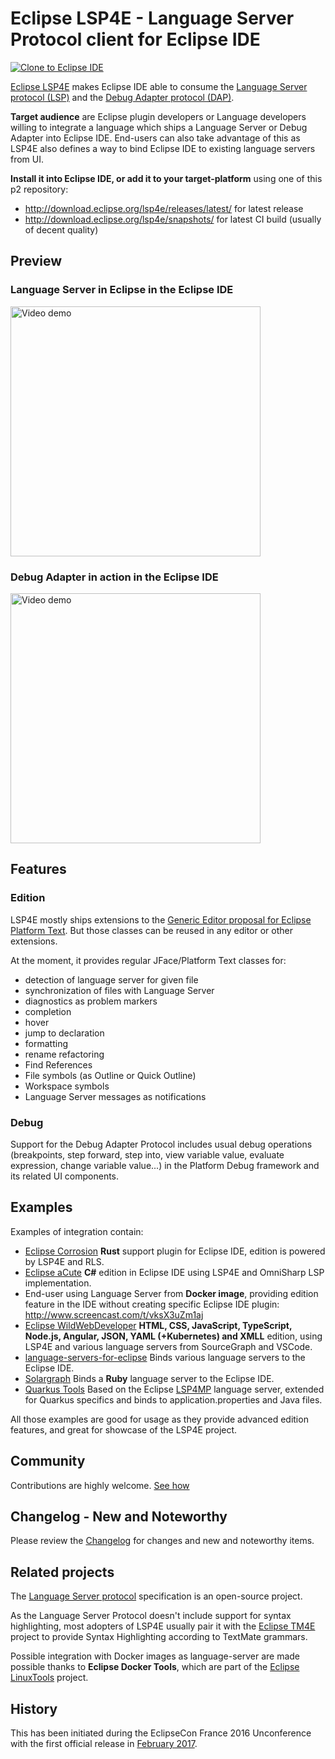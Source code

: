 # Eclipse LSP4E - Language Server Protocol client for Eclipse IDE

[![Clone to Eclipse IDE](https://mickaelistria.github.io/redirctToEclipseIDECloneCommand/cloneToEclipseBadge.png)](https://mickaelistria.github.io/redirctToEclipseIDECloneCommand/redirect.html)

[Eclipse LSP4E](https://projects.eclipse.org/projects/technology.lsp4e) makes Eclipse IDE able to consume the [Language Server protocol (LSP)](https://microsoft.github.io/language-server-protocol/) and the [Debug Adapter protocol (DAP)](https://microsoft.github.io/debug-adapter-protocol/).

**Target audience** are Eclipse plugin developers or Language developers willing to integrate a language which ships a Language Server or Debug Adapter into Eclipse IDE. End-users can also take advantage of this as LSP4E also defines a way to bind Eclipse IDE to existing language servers from UI.

**Install it into Eclipse IDE, or add it to your target-platform** using one of this p2 repository:
* http://download.eclipse.org/lsp4e/releases/latest/ for latest release
* http://download.eclipse.org/lsp4e/snapshots/ for latest CI build (usually of decent quality)

## Preview

### Language Server in Eclipse in the Eclipse IDE
[<img alt="Video demo" src="https://content.screencast.com/users/mistria/folders/Default/media/1a860eda-8a50-4668-874c-ee2dd2ef213c/FirstFrame.jpg" width="400px">](http://www.screencast.com/t/Xs3TtaQM)

### Debug Adapter in action in the Eclipse IDE
[<img alt="Video demo" src="https://content.screencast.com/users/mistria/folders/Default/media/8112c854-eaae-4fd4-b863-84a39e848647/FirstFrame.jpg" width="400px">](https://www.screencast.com/t/0QRpxSA3M7Qy)

## Features

### Edition
LSP4E mostly ships extensions to the [Generic Editor proposal for Eclipse Platform Text](https://www.eclipse.org/eclipse/news/4.7/M3/#generic-editor). But those classes can be reused in any editor or other extensions.

At the moment, it provides regular JFace/Platform Text classes for:
* detection of language server for given file
* synchronization of files with Language Server
* diagnostics as problem markers
* completion
* hover
* jump to declaration
* formatting
* rename refactoring
* Find References
* File symbols (as Outline or Quick Outline)
* Workspace symbols
* Language Server messages as notifications

### Debug

Support for the Debug Adapter Protocol includes usual debug operations (breakpoints, step forward, step into, view variable value, evaluate expression, change variable value...) in the Platform Debug framework and its related UI components.

## Examples

Examples of integration contain:
* [Eclipse Corrosion](https://github.com/eclipse/corrosion) **Rust** support plugin for Eclipse IDE, edition is powered by LSP4E and RLS.
* [Eclipse aCute](https://github.com/eclipse/aCute) **C#** edition in Eclipse IDE using LSP4E and OmniSharp LSP implementation.
* End-user using Language Server from **Docker image**, providing edition feature in the IDE without creating specific Eclipse IDE plugin: http://www.screencast.com/t/vksX3uZm1aj
* [Eclipse WildWebDeveloper](https://github.com/eclipse/wildwebdeveloper) **HTML, CSS, JavaScript, TypeScript, Node.js, Angular, JSON, YAML (+Kubernetes) and XMLL** edition, using LSP4E and various language servers from SourceGraph and VSCode.
* [language-servers-for-eclipse](https://github.com/eclipselabs/language-servers-for-eclipse) Binds various language servers to the Eclipse IDE.
* [Solargraph](https://github.com/PyvesB/eclipse-solargraph) Binds a **Ruby** language server to the Eclipse IDE.
* [Quarkus Tools](https://github.com/jbosstools/jbosstools-quarkus) Based on the Eclipse [LSP4MP](https://github.com/eclipse/lsp4mp) language server, extended for Quarkus specifics and binds to application.properties and Java files. 

All those examples are good for usage as they provide advanced edition features, and great for showcase of the LSP4E project.

## Community

Contributions are highly welcome. [See how](CONTRIBUTING.md)

## Changelog - New and Noteworthy

Please review the [Changelog](CHANGELOG.md) for changes and new and noteworthy items.

## Related projects

The [Language Server protocol](https://microsoft.github.io/language-server-protocol/) specification is an open-source project.

As the Language Server Protocol doesn't include support for syntax highlighting, most adopters of LSP4E usually pair it with the [Eclipse TM4E](https://projects.eclipse.org/projects/technology.tm4e) project to provide Syntax Highlighting according to TextMate grammars.

Possible integration with Docker images as language-server are made possible thanks to **Eclipse Docker Tools**, which are part of the [Eclipse LinuxTools](https://projects.eclipse.org/projects/tools.linuxtools) project.

## History

This has been initiated during the EclipseCon France 2016 Unconference with the first official release
in [February 2017](https://projects.eclipse.org/projects/technology.lsp4e/releases/0.1.0).

